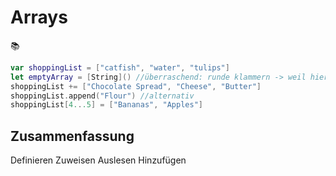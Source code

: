 # Arrays
📚

```swift
var shoppingList = ["catfish", "water", "tulips"]
let emptyArray = [String]() //überraschend: runde klammern -> weil hier bereits initialisiert wird und nicht nur deklariert
shoppingList += ["Chocolate Spread", "Cheese", "Butter"]
shoppingList.append("Flour") //alternativ
shoppingList[4...5] = ["Bananas", "Apples"]
```

## Zusammenfassung
Definieren
Zuweisen
Auslesen
Hinzufügen